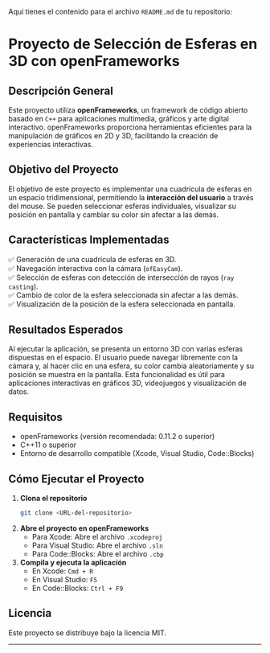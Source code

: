Aquí tienes el contenido para el archivo `README.md` de tu repositorio:

# **Proyecto de Selección de Esferas en 3D con openFrameworks**

## **Descripción General**
Este proyecto utiliza **openFrameworks**, un framework de código abierto basado en `C++` para aplicaciones multimedia, gráficos y arte digital interactivo. openFrameworks proporciona herramientas eficientes para la manipulación de gráficos en 2D y 3D, facilitando la creación de experiencias interactivas.

## **Objetivo del Proyecto**
El objetivo de este proyecto es implementar una cuadrícula de esferas en un espacio tridimensional, permitiendo la **interacción del usuario** a través del mouse. Se pueden seleccionar esferas individuales, visualizar su posición en pantalla y cambiar su color sin afectar a las demás.

## **Características Implementadas**
✅ Generación de una cuadrícula de esferas en 3D.  
✅ Navegación interactiva con la cámara (`ofEasyCam`).  
✅ Selección de esferas con detección de intersección de rayos (`ray casting`).  
✅ Cambio de color de la esfera seleccionada sin afectar a las demás.  
✅ Visualización de la posición de la esfera seleccionada en pantalla.

## **Resultados Esperados**
Al ejecutar la aplicación, se presenta un entorno 3D con varias esferas dispuestas en el espacio. El usuario puede navegar libremente con la cámara y, al hacer clic en una esfera, su color cambia aleatoriamente y su posición se muestra en la pantalla. Esta funcionalidad es útil para aplicaciones interactivas en gráficos 3D, videojuegos y visualización de datos.

## **Requisitos**
- openFrameworks (versión recomendada: 0.11.2 o superior)
- C++11 o superior
- Entorno de desarrollo compatible (Xcode, Visual Studio, Code::Blocks)

## **Cómo Ejecutar el Proyecto**
1. **Clona el repositorio**  
   ```sh
   git clone <URL-del-repositorio>
   ```
2. **Abre el proyecto en openFrameworks**
   - Para Xcode: Abre el archivo `.xcodeproj`
   - Para Visual Studio: Abre el archivo `.sln`
   - Para Code::Blocks: Abre el archivo `.cbp`
3. **Compila y ejecuta la aplicación**
   - En Xcode: `Cmd + R`
   - En Visual Studio: `F5`
   - En Code::Blocks: `Ctrl + F9`

## **Licencia**
Este proyecto se distribuye bajo la licencia MIT.

---